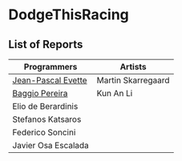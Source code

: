 # DodgeThisRacing

## List of Reports

| Programmers  | Artists |
| ------------- | ------------- |
| <a href="https://github.com/JeanPascalEvette/DodgeThisRacing/blob/master/Reports/Project%20Post%20Mortem%20Jean-Pascal%20Evette.md">Jean-Pascal Evette</a> | Martin Skarregaard  |
| <a href= "https://github.com/JeanPascalEvette/DodgeThisRacing/blob/master/Reports/Project%20Post%20Mortem%20Baggio%20Pereira.md">Baggio Pereira  | Kun An Li  |
| Elio de Berardinis  |   |
| Stefanos Katsaros  |   |
| Federico Soncini  |   |
| Javier Osa Escalada  |   |
